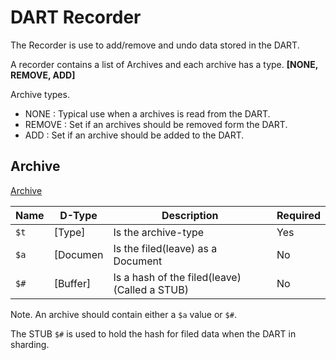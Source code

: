 # DART Recorder 

The Recorder is use to add/remove and undo data stored in the DART.

A recorder contains a list of Archives and each archive has a type. 
**[NONE, REMOVE, ADD]**

Archive types.
  - NONE : Typical use when a archives is read from the DART.
  - REMOVE : Set if an archives should be removed form the DART.
  - ADD : Set if an archive should be added to the DART.


## Archive

[Archive](tagion.dart.Recorder#Archive)

| Name        | D-Type     | Description            |  Required |
| ----------- | -------- | ---------------------- | --------- |
| `$t` | [Type] | Is the archive-type  |    Yes    |
| `$a` | [Documen | Is the filed(leave) as a Document               |    No    |
| `$#` | [Buffer]   | Is a hash of the filed(leave) (Called a STUB) | No |

Note. An archive should contain either a `$a` value or `$#`. 

The STUB `$#` is used to hold the hash for filed data when the DART in sharding.


